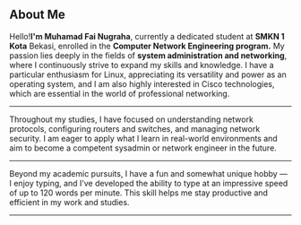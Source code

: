 ## About Me

Hello!**I'm Muhamad Fai Nugraha**, currently a dedicated student at **SMKN 1 Kota** Bekasi, enrolled in the **Computer Network Engineering program.** My passion lies deeply in the fields of **system administration and networking**, where I continuously strive to expand my skills and knowledge. I have a particular enthusiasm for Linux, appreciating its versatility and power as an operating system, and I am also highly interested in Cisco technologies, which are essential in the world of professional networking.

---

Throughout my studies, I have focused on understanding network protocols, configuring routers and switches, and managing network security. I am eager to apply what I learn in real-world environments and aim to become a competent sysadmin or network engineer in the future.

---

Beyond my academic pursuits, I have a fun and somewhat unique hobby — I enjoy typing, and I’ve developed the ability to type at an impressive speed of up to 120 words per minute. This skill helps me stay productive and efficient in my work and studies.

---

